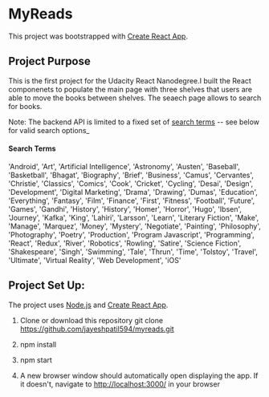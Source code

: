 # MyReads
This project was bootstrapped with [Create React App](https://github.com/facebook/create-react-app).
## Project Purpose

This is the first project for the Udacity React Nanodegree.I built the React componenets to populate the main page with three shelves that users are able to move the books between shelves. The seaech page allows to search for books.

Note: The backend API is limited to a fixed set of [search terms](#search-terms) -- see below for valid search options_


#### Search Terms

'Android', 'Art', 'Artificial Intelligence', 'Astronomy', 'Austen', 'Baseball', 'Basketball', 'Bhagat', 'Biography', 'Brief', 'Business', 'Camus', 'Cervantes', 'Christie', 'Classics', 'Comics', 'Cook', 'Cricket', 'Cycling', 'Desai', 'Design', 'Development', 'Digital Marketing', 'Drama', 'Drawing', 'Dumas', 'Education', 'Everything', 'Fantasy', 'Film', 'Finance', 'First', 'Fitness', 'Football', 'Future', 'Games', 'Gandhi', 'History', 'History', 'Homer', 'Horror', 'Hugo', 'Ibsen', 'Journey', 'Kafka', 'King', 'Lahiri', 'Larsson', 'Learn', 'Literary Fiction', 'Make', 'Manage', 'Marquez', 'Money', 'Mystery', 'Negotiate', 'Painting', 'Philosophy', 'Photography', 'Poetry', 'Production', 'Program Javascript', 'Programming', 'React', 'Redux', 'River', 'Robotics', 'Rowling', 'Satire', 'Science Fiction', 'Shakespeare', 'Singh', 'Swimming', 'Tale', 'Thrun', 'Time', 'Tolstoy', 'Travel', 'Ultimate', 'Virtual Reality', 'Web Development', 'iOS'

## Project Set Up:

The project uses [Node.js](https://nodejs.org/en/) and [Create React App](https://github.com/facebook/create-react-app).

1. Clone or download this repository git clone https://github.com/jayeshpatil594/myreads.git

2. npm install

3. npm start

4. A new browser window should automatically open displaying the app. If it doesn't, navigate to [http://localhost:3000/](http://localhost:3000/) in your browser


